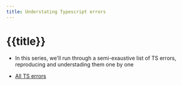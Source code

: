 ```yaml
---
title: Understating Typescript errors
---
```


# {{title}}

- In this series, we'll run through a semi-exaustive list of TS errors, reproducing and understading them one by one


- [All TS errors](https://github.com/microsoft/TypeScript/blob/master/src/compiler/diagnosticMessages.json)